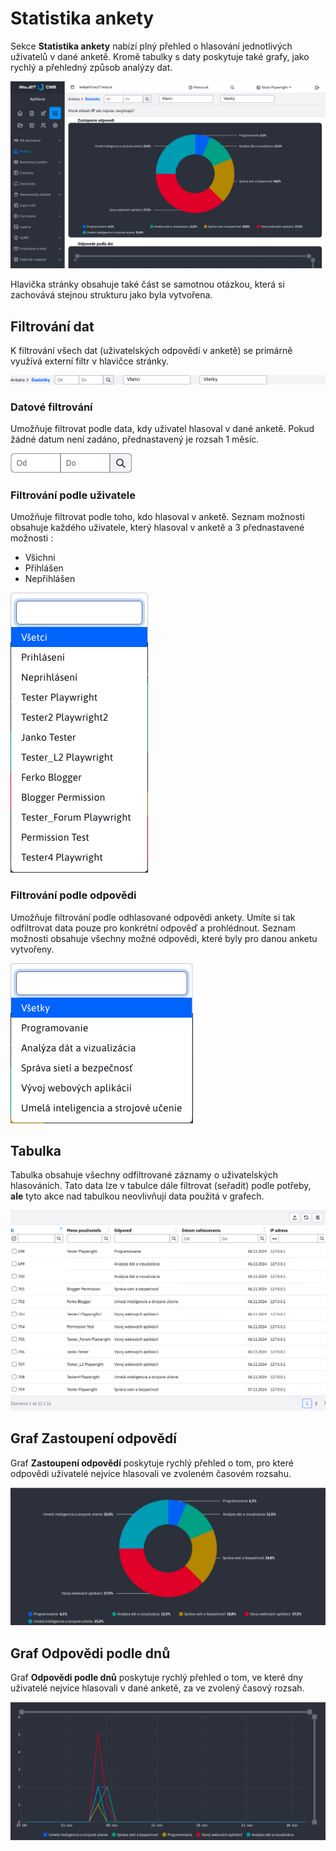 # Statistika ankety

Sekce **Statistika ankety** nabízí plný přehled o hlasování jednotlivých uživatelů v dané anketě. Kromě tabulky s daty poskytuje také grafy, jako rychlý a přehledný způsob analýzy dat.

![](inquiry-stat_page.png)

Hlavička stránky obsahuje také část se samotnou otázkou, která si zachovává stejnou strukturu jako byla vytvořena.

## Filtrování dat

K filtrování všech dat (uživatelských odpovědí v anketě) se primárně využívá externí filtr v hlavičce stránky.

![](inquiry-stat_filter.png)

### Datové filtrování

Umožňuje filtrovat podle data, kdy uživatel hlasoval v dané anketě. Pokud žádné datum není zadáno, přednastavený je rozsah 1 měsíc.

![](inquiry-stat_filter_dayDate.png)

### Filtrování podle uživatele

Umožňuje filtrovat podle toho, kdo hlasoval v anketě. Seznam možnosti obsahuje každého uživatele, který hlasoval v anketě a 3 přednastavené možnosti :
- Všichni
- Přihlášen
- Nepřihlášen

![](inquiry-stat_filter_userSelect.png)

### Filtrování podle odpovědi

Umožňuje filtrování podle odhlasované odpovědi ankety. Umíte si tak odfiltrovat data pouze pro konkrétní odpověď a prohlédnout. Seznam možnosti obsahuje všechny možné odpovědi, které byly pro danou anketu vytvořeny.

![](inquiry-stat_filter_answerSelect.png)

## Tabulka

Tabulka obsahuje všechny odfiltrované záznamy o uživatelských hlasováních. Tato data lze v tabulce dále filtrovat (seřadit) podle potřeby, **ale** tyto akce nad tabulkou neovlivňují data použitá v grafech.

![](inquiry-stat_table.png)

## Graf Zastoupení odpovědí

Graf **Zastoupení odpovědí** poskytuje rychlý přehled o tom, pro které odpovědi uživatelé nejvíce hlasovali ve zvoleném časovém rozsahu.

![](inquiry-stat_pie_chart.png)

## Graf Odpovědi podle dnů

Graf **Odpovědi podle dnů** poskytuje rychlý přehled o tom, ve které dny uživatelé nejvíce hlasovali v dané anketě, za ve zvolený časový rozsah.

![](inquiry-stat_line_chart.png)
